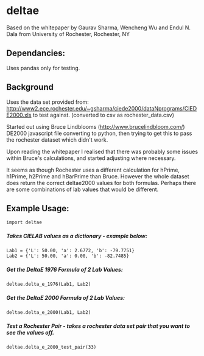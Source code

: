 # deltae

Based on the whitepaper by Gaurav Sharma, Wencheng Wu and Endul N. Dala from University of Rochester, Rochester, NY

## Dependancies:
Uses pandas only for testing.

## Background

Uses the data set provided from: http://www2.ece.rochester.edu/~gsharma/ciede2000/dataNprograms/CIEDE2000.xls to test against. (converted to csv as rochester_data.csv)

Started out using Bruce Lindblooms (http://www.brucelindbloom.com/) DE2000 javascript file converting to python, then trying to get this to pass the rochester dataset which didn't work. 

Upon reading the whitepaper I realised that there was probably some issues within Bruce's calculations, and started adjusting where necessary. 

It seems as though Rochester uses a different calculation for hPrime, h1Prime, h2Prime and hBarPrime than Bruce. However the whole dataset does return the correct deltae2000 values for both formulas. Perhaps there are some combinations of lab values that would be different.

## Example Usage:

    import deltae

##### Takes CIELAB values as a dictionary - example below:

    Lab1 = {'L': 50.00, 'a': 2.6772, 'b': -79.7751}
    Lab2 = {'L': 50.00, 'a': 0.00, 'b': -82.7485}

##### Get the DeltaE 1976 Formula of 2 Lab Values:
    deltae.delta_e_1976(Lab1, Lab2)

##### Get the DeltaE 2000 Formula of 2 Lab Values:
    deltae.delta_e_2000(Lab1, Lab2)

##### Test a Rochester Pair - takes a rochester data set pair that you want to see the values off.
    deltae.delta_e_2000_test_pair(33)
